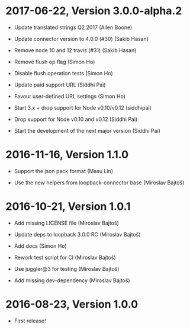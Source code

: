 2017-06-22, Version 3.0.0-alpha.2
=================================

 * Update translated strings Q2 2017 (Allen Boone)

 * Update connector version to 4.0.0 (#30) (Sakib Hasan)

 * Remove node 10 and 12 travis (#31) (Sakib Hasan)

 * Remove flush op flag (Simon Ho)

 * Disable flush operation tests (Simon Ho)

 * Update paid support URL (Siddhi Pai)

 * Favour user-defined URL settings (Simon Ho)

 * Start 3.x + drop support for Node v0.10/v0.12 (siddhipai)

 * Drop support for Node v0.10 and v0.12 (Siddhi Pai)

 * Start the development of the next major version (Siddhi Pai)


2016-11-16, Version 1.1.0
=========================

 * Support the json pack format (Masu Lin)

 * Use the new helpers from loopback-connector base (Miroslav Bajtoš)


2016-10-21, Version 1.0.1
=========================

 * Add missing LICENSE file (Miroslav Bajtoš)

 * Update deps to loopback 3.0.0 RC (Miroslav Bajtoš)

 * Add docs (Simon Ho)

 * Rework test script for CI (Miroslav Bajtoš)

 * Use juggler@3 for testing (Miroslav Bajtoš)

 * Add missing dev-dependency (Miroslav Bajtoš)


2016-08-23, Version 1.0.0
=========================

 * First release!
